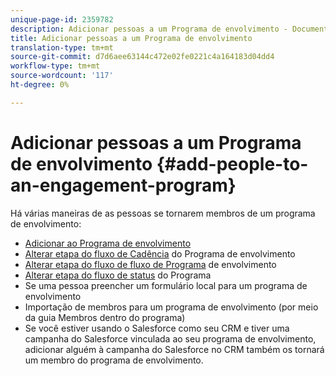 ```yaml
---
unique-page-id: 2359782
description: Adicionar pessoas a um Programa de envolvimento - Documentos do marketing - Documentação do produto
title: Adicionar pessoas a um Programa de envolvimento
translation-type: tm+mt
source-git-commit: d7d6aee63144c472e02fe0221c4a164183d04dd4
workflow-type: tm+mt
source-wordcount: '117'
ht-degree: 0%

---
```



# Adicionar pessoas a um Programa de envolvimento {#add-people-to-an-engagement-program}

Há várias maneiras de as pessoas se tornarem membros de um programa de envolvimento:

* [Adicionar ao Programa de envolvimento](../../../../product-docs/core-marketo-concepts/smart-campaigns/program-flow-actions/add-to-engagement-program.md)
* [Alterar etapa do fluxo de Cadência](../../../../product-docs/core-marketo-concepts/smart-campaigns/program-flow-actions/change-engagement-program-cadence.md) do Programa de envolvimento
* [Alterar etapa do fluxo de fluxo de Programa](../../../../product-docs/core-marketo-concepts/smart-campaigns/program-flow-actions/change-engagement-program-stream.md) de envolvimento
* [Alterar etapa do fluxo de status](../../../../product-docs/core-marketo-concepts/smart-campaigns/program-flow-actions/change-program-status.md) do Programa
* Se uma pessoa preencher um formulário local para um programa de envolvimento
* Importação de membros para um programa de envolvimento (por meio da guia Membros dentro do programa)
* Se você estiver usando o Salesforce como seu CRM e tiver uma campanha do Salesforce vinculada ao seu programa de envolvimento, adicionar alguém à campanha do Salesforce no CRM também os tornará um membro do programa de envolvimento.

